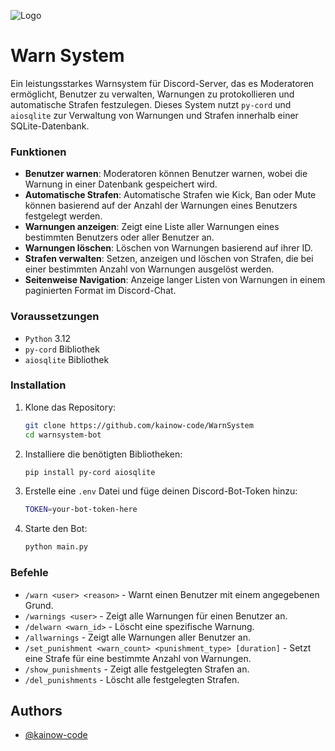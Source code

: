 
![Logo](https://cdn.leonardo.ai/users/448575ec-2432-4881-8c84-d8f925a25b2f/generations/e372e812-2fa0-4018-9dc2-140de711785a/Default_A_futuristic_neonlit_banner_with_a_bold_red_font_displ_0.jpg)


# Warn System

Ein leistungsstarkes Warnsystem für Discord-Server, das es Moderatoren ermöglicht, Benutzer zu verwalten, Warnungen zu protokollieren und automatische Strafen festzulegen. Dieses System nutzt `py-cord` und `aiosqlite` zur Verwaltung von Warnungen und Strafen innerhalb einer SQLite-Datenbank.




### Funktionen

- **Benutzer warnen**: Moderatoren können Benutzer warnen, wobei die Warnung in einer Datenbank gespeichert wird.
- **Automatische Strafen**: Automatische Strafen wie Kick, Ban oder Mute können basierend auf der Anzahl der Warnungen eines Benutzers festgelegt werden.
- **Warnungen anzeigen**: Zeigt eine Liste aller Warnungen eines bestimmten Benutzers oder aller Benutzer an.
- **Warnungen löschen**: Löschen von Warnungen basierend auf ihrer ID.
- **Strafen verwalten**: Setzen, anzeigen und löschen von Strafen, die bei einer bestimmten Anzahl von Warnungen ausgelöst werden.
- **Seitenweise Navigation**: Anzeige langer Listen von Warnungen in einem paginierten Format im Discord-Chat.

### Voraussetzungen

- `Python` 3.12
- `py-cord` Bibliothek
- `aiosqlite` Bibliothek
### Installation


1. Klone das Repository:

   ```bash
   git clone https://github.com/kainow-code/WarnSystem
   cd warnsystem-bot
   ```

2. Installiere die benötigten Bibliotheken:

   ```bash
   pip install py-cord aiosqlite
   ```

3. Erstelle eine `.env` Datei und füge deinen Discord-Bot-Token hinzu:

   ```bash
   TOKEN=your-bot-token-here
   ```

4. Starte den Bot:

   ```bash
   python main.py
   ```
### Befehle

- `/warn <user> <reason>` - Warnt einen Benutzer mit einem angegebenen Grund.
- `/warnings <user>` - Zeigt alle Warnungen für einen Benutzer an.
- `/delwarn <warn_id>` - Löscht eine spezifische Warnung.
- `/allwarnings` - Zeigt alle Warnungen aller Benutzer an.
- `/set_punishment <warn_count> <punishment_type> [duration]` - Setzt eine Strafe für eine bestimmte Anzahl von Warnungen.
- `/show_punishments` - Zeigt alle festgelegten Strafen an.
- `/del_punishments` - Löscht alle festgelegten Strafen.
## Authors

- [@kainow-code](https://github.com/kainow-code)

